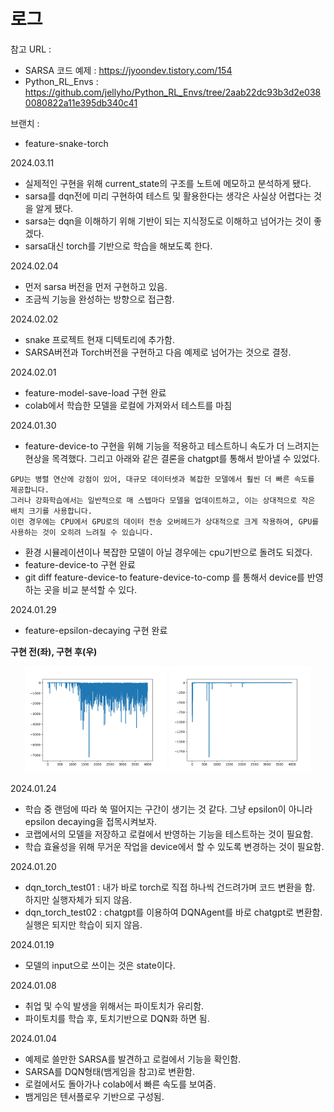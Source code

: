 # 로그


참고 URL : 
- SARSA 코드 예제 : https://jyoondev.tistory.com/154
- Python_RL_Envs : https://github.com/jellyho/Python_RL_Envs/tree/2aab22dc93b3d2e0380080822a11e395db340c41

브랜치 : 
- feature-snake-torch

2024.03.11
- 실제적인 구현을 위해 current_state의 구조를 노트에 메모하고 분석하게 됐다.
- sarsa를 dqn전에 미리 구현하여 테스트 및 활용한다는 생각은 사실상 어렵다는 것을 알게 됐다.
- sarsa는 dqn을 이해하기 위해 기반이 되는 지식정도로 이해하고 넘어가는 것이 좋겠다.
- sarsa대신 torch를 기반으로 학습을 해보도록 한다.

2024.02.04
- 먼저 sarsa 버전을 먼저 구현하고 있음.
- 조금씩 기능을 완성하는 방향으로 접근함.

2024.02.02
- snake 프로젝트 현재 디텍토리에 추가함.
- SARSA버전과 Torch버전을 구현하고 다음 예제로 넘어가는 것으로 결정.

2024.02.01
- feature-model-save-load 구현 완료
- colab에서 학습한 모델을 로컬에 가져와서 테스트를 마침

2024.01.30
- feature-device-to 구현을 위해 기능을 적용하고 테스트하니 속도가 더 느려지는 현상을 목격했다. 그리고 아래와 같은 결론을 chatgpt를 통해서 받아낼 수 있었다.
```
GPU는 병렬 연산에 강점이 있어, 대규모 데이터셋과 복잡한 모델에서 훨씬 더 빠른 속도를 제공합니다. 
그러나 강화학습에서는 일반적으로 매 스텝마다 모델을 업데이트하고, 이는 상대적으로 작은 배치 크기를 사용합니다. 
이런 경우에는 CPU에서 GPU로의 데이터 전송 오버헤드가 상대적으로 크게 작용하여, GPU를 사용하는 것이 오히려 느려질 수 있습니다.
```
- 환경 시뮬레이션이나 복잡한 모델이 아닐 경우에는 cpu기반으로 돌려도 되겠다.
- feature-device-to 구현 완료
- git diff feature-device-to feature-device-to-comp 를 통해서 device를 반영하는 곳을 비교 분석할 수 있다.


2024.01.29
- feature-epsilon-decaying 구현 완료 

<B>구현 전(좌), 구현 후(우) </B>
<p align="center" width="100%">
<img src="./img/no_epsilon_decaying.png" width="45%"/>
<img src="./img/epsilon_decaying_adapted.png" width="45%"/>

</p>

2024.01.24
- 학습 중 랜덤에 따라 쑥 떨어지는 구간이 생기는 것 같다. 그냥 epsilon이 아니라 epsilon decaying을 접목시켜보자.
- 코랩에서의 모델을 저장하고 로컬에서 반영하는 기능을 테스트하는 것이 필요함.
- 학습 효율성을 위해 무거운 작업을 device에서 할 수 있도록 변경하는 것이 필요함.

2024.01.20
- dqn_torch_test01 : 내가 바로 torch로 직접 하나씩 건드려가며 코드 변환을 함. 하지만 실행자체가 되지 않음.
- dqn_torch_test02 : chatgpt를 이용하여 DQNAgent를 바로 chatgpt로 변환함. 실행은 되지만 학습이 되지 않음.

2024.01.19
- 모델의 input으로 쓰이는 것은 state이다.

2024.01.08
- 취업 및 수익 발생을 위해서는 파이토치가 유리함.
- 파이토치를 학습 후, 토치기반으로 DQN화 하면 됨.

2024.01.04
- 예제로 쓸만한 SARSA를 발견하고 로컬에서 기능을 확인함.
- SARSA를 DQN형태(뱀게임을 참고)로 변환함.
- 로컬에서도 돌아가나 colab에서 빠른 속도를 보여줌.
- 뱀게임은 텐서플로우 기반으로 구성됨.
